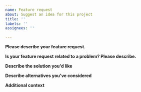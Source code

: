 ```yaml
---
name: Feature request
about: Suggest an idea for this project
title: ''
labels: ''
assignees: ''

---
```


**Please describe your feature request.**
<!--For more information see the https://github.com/Microsoft/calculator/blob/master/docs/NewFeatureProcess.md-->

**Is your feature request related to a problem? Please describe.**
<!--A clear and concise description of what the problem is. Ex. I'm always frustrated when [...]-->

**Describe the solution you'd like**
<!--A clear and concise description of what you want to happen.-->

**Describe alternatives you've considered**
<!--A clear and concise description of any alternative solutions or features you've considered.-->

**Additional context**
<!--Add any other context or screenshots about the feature request here.-->
